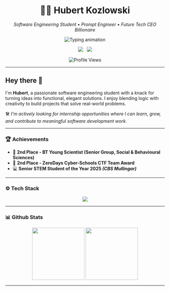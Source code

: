 <h1 align="center">👨‍💻 Hubert Kozlowski</h1>
<p align="center"><em>Software Engineering Student • Prompt Engineer • Future Tech CEO Billionaire</em></p>


<p align="center"><img src="https://readme-typing-svg.herokuapp.com?font=Fira+Code&pause=5000&color=00FF00&center=true&vCenter=true&width=600&lines=Welcome+to+my+Github;Currently+debugging+my+life;Software+Engineering+Student;Professional+Prompt+Engineer+and+AI+whisperer;Hire+me+before+I+drop+out" alt="Typing animation"></p>

<p align="center">
    <a href="https://www.linkedin.com/in/hubertkozlowski33"><img src="https://skillicons.dev/icons?i=linkedin" /></a>
    &nbsp;
    <a href="mailto:hubert@33koz.com"><img src="https://skillicons.dev/icons?i=gmail"/></a>
</p>
<p align="center">
    <img src="https://komarev.com/ghpvc/?username=hubert-kozlowski&label=Profile+Views&color=grey&style=flat" alt="Profile Views"/>
</p>

---
## Hey there 👋
I'm **Hubert**, a passionate software engineering student with a knack for turning ideas into functional, elegant solutions. I enjoy blending logic with creativity to build projects that solve real-world problems.

🛠️<em> I'm actively looking for internship opportunities where I can learn, grow, and contribute to meaningful software development work.</em>

---
### 🏆 Achievements
- 🥈 **2nd Place - BT Young Scientist (Senior Group, Social & Behavioural Sciences)**
- 🥈 **2nd Place - ZeroDays Cyber-Schools CTF Team Award**
- 💻 **Senior STEM Student of the Year 2025 *(CBS Mullingar)***
    
---
### ⚙️ Tech Stack
<p align="center">
    <img src="https://skillicons.dev/icons?i=python,c,cpp,cs,java,rust,lua,git,js,html,css,nodejs"/>
</p>

---
### 📊 Github Stats
<p align="center">
    <img src="https://github-readme-stats.vercel.app/api?username=hubert-kozlowski&show_icons=true&theme=gruvbox&hide_border=true&rank_icon=github" height="165"/>
    <img src="https://github-readme-streak-stats.herokuapp.com/?user=hubert-kozlowski&theme=gruvbox&hide_border=true" height="165"/>
</p>

---
